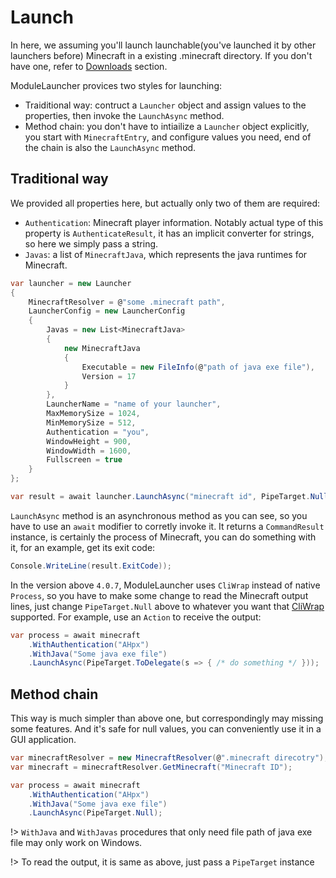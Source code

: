 # Launch

In here, we assuming you'll launch launchable(you've launched it by other launchers before) Minecraft in a existing .minecraft directory. If you don't have one, refer to [Downloads]() section.

ModuleLauncher provices two styles for launching:
- Traiditional way: contruct a `Launcher` object and assign values to the properties, then invoke the `LaunchAsync` method.
- Method chain: you don't have to intiailize a `Launcher` object explicitly, you start with `MinecraftEntry`, and configure values you need, end of the chain is also the `LaunchAsync` method.

## Traditional way

We provided all properties here, but actually only two of them are required:

- `Authentication`: Minecraft player information. Notably actual type of this property is `AuthenticateResult`, it has an implicit converter for strings, so here we simply pass a string.
- `Javas`: a list of `MinecraftJava`, which represents the java runtimes for Minecraft.

```cs
var launcher = new Launcher
{
    MinecraftResolver = @"some .minecraft path",
    LauncherConfig = new LauncherConfig
    {
        Javas = new List<MinecraftJava>
        {
            new MinecraftJava
            {
                Executable = new FileInfo(@"path of java exe file"),
                Version = 17
            }
        },
        LauncherName = "name of your launcher",
        MaxMemorySize = 1024,
        MinMemorySize = 512,
        Authentication = "you",
        WindowHeight = 900,
        WindowWidth = 1600,
        Fullscreen = true
    }
};

var result = await launcher.LaunchAsync("minecraft id", PipeTarget.Null);
```

`LaunchAsync` method is an asynchronous method as you can see, so you have to use an `await` modifier to corretly invoke it. It returns a `CommandResult` instance, is certainly the process of Minecraft, you can do something with it, for an example, get its exit code:

```cs
Console.WriteLine(result.ExitCode));
```

In the version above `4.0.7`, ModuleLauncher uses `CliWrap` instead of native `Process`, so you have to make some change to read the Minecraft output lines, just change `PipeTarget.Null` above to whatever you want that [CliWrap](https://github.com/Tyrrrz/CliWrap#piping) supported. For example, use an `Action` to receive the output:

```cs
var process = await minecraft
    .WithAuthentication("AHpx")
    .WithJava("Some java exe file")
    .LaunchAsync(PipeTarget.ToDelegate(s => { /* do something */ }));
```

## Method chain

This way is much simpler than above one, but correspondingly may missing some features. And it's safe for null values, you can conveniently use it in a GUI application.

```cs
var minecraftResolver = new MinecraftResolver(@".minecraft direcotry");
var minecraft = minecraftResolver.GetMinecraft("Minecraft ID");

var process = await minecraft
    .WithAuthentication("AHpx")
    .WithJava("Some java exe file")
    .LaunchAsync(PipeTarget.Null);
```

!> `WithJava` and `WithJavas` procedures that only need file path of java exe file may only work on Windows.

!> To read the output, it is same as above, just pass a `PipeTarget` instance